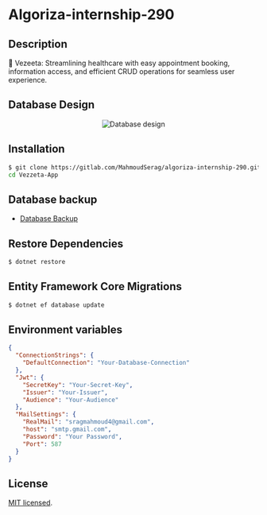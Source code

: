 ﻿# Algoriza-internship-290

## Description

🎉 Vezeeta: Streamlining healthcare with easy appointment booking, information access, and efficient CRUD operations for seamless user experience. 

## Database Design

<div style="text-align:center;">
  <img src="https://cdn.discordapp.com/attachments/443452026739752960/1183413783276834849/image.png?ex=65883ef8&is=6575c9f8&hm=112fd8b8964eb6815bf9dac89be286153a24f352c2bead1ffa77b7c49103c7d8&" alt="Database design" />
</div>

## Installation

```bash
$ git clone https://gitlab.com/MahmoudSerag/algoriza-internship-290.git
cd Vezzeta-App
```

## Database backup

- [Database Backup](https://drive.google.com/file/d/1CCLtE1VI2wAWm_pxauyUqPXzsw8CRxqK/view?usp=drive_link)

## Restore Dependencies

```bash
$ dotnet restore
```

## Entity Framework Core Migrations

```bash
$ dotnet ef database update
```

## Environment variables

```json
{
  "ConnectionStrings": {
    "DefaultConnection": "Your-Database-Connection"
  },
  "Jwt": {
    "SecretKey": "Your-Secret-Key",
    "Issuer": "Your-Issuer",
    "Audience": "Your-Audience"
  },
  "MailSettings": {
    "RealMail": "sragmahmoud4@gmail.com",
    "host": "smtp.gmail.com",
    "Password": "Your Password",
    "Port": 587
  }
}
```

## License

[MIT licensed](LICENSE).
